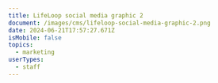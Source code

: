 ```yaml
---
title: LifeLoop social media graphic 2
document: /images/cms/lifeloop-social-media-graphic-2.png
date: 2024-06-21T17:57:27.671Z
isMobile: false
topics:
  - marketing
userTypes:
  - staff
---
```

